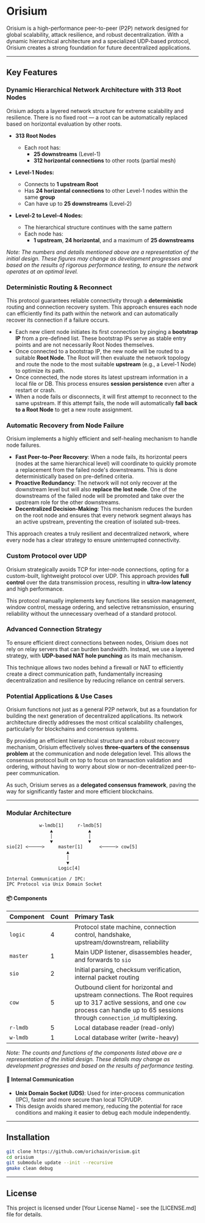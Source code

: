 # Orisium

Orisium is a high-performance peer-to-peer (P2P) network designed for global scalability, attack resilience, and robust decentralization. With a dynamic hierarchical architecture and a specialized UDP-based protocol, Orisium creates a strong foundation for future decentralized applications.

-----

## Key Features

### **Dynamic Hierarchical Network Architecture with 313 Root Nodes**

Orisium adopts a layered network structure for extreme scalability and resilience. There is no fixed root — a root can be automatically replaced based on horizontal evaluation by other roots.

* **313 Root Nodes**

    * Each root has:
        - **25 downstreams** (Level-1)
        - **312 horizontal connections** to other roots (partial mesh)

* **Level-1 Nodes:**

    - Connects to **1 upstream Root**
    - Has **24 horizontal connections** to other Level-1 nodes within the same **group**
    - Can have up to **25 downstreams** (Level-2)

* **Level-2 to Level-4 Nodes:**

    - The hierarchical structure continues with the same pattern
    - Each node has:
        - **1 upstream**, **24 horizontal**, and a maximum of **25 downstreams**

*Note: The numbers and details mentioned above are a representation of the initial design. These figures may change as development progresses and based on the results of rigorous performance testing, to ensure the network operates at an optimal level.*

### **Deterministic Routing & Reconnect**

This protocol guarantees reliable connectivity through a **deterministic** routing and connection recovery system. This approach ensures each node can efficiently find its path within the network and can automatically recover its connection if a failure occurs.

  * Each new client node initiates its first connection by pinging a **bootstrap IP** from a pre-defined list. These bootstrap IPs serve as stable entry points and are not necessarily Root Nodes themselves.
  * Once connected to a bootstrap IP, the new node will be routed to a suitable **Root Node**. The Root will then evaluate the network topology and route the node to the most suitable **upstream** (e.g., a Level-1 Node) to optimize its path.
  * Once connected, the node stores its latest upstream information in a local file or DB. This process ensures **session persistence** even after a restart or crash.
  * When a node fails or disconnects, it will first attempt to reconnect to the same upstream. If this attempt fails, the node will automatically **fall back to a Root Node** to get a new route assignment.

### **Automatic Recovery from Node Failure**

Orisium implements a highly efficient and self-healing mechanism to handle node failures.

  * **Fast Peer-to-Peer Recovery**: When a node fails, its horizontal peers (nodes at the same hierarchical level) will coordinate to quickly promote a replacement from the failed node's downstreams. This is done deterministically based on pre-defined criteria.
  * **Proactive Redundancy**: The network will not only recover at the downstream level but will also **replace the lost node**. One of the downstreams of the failed node will be promoted and take over the upstream role for the other downstreams.
  * **Decentralized Decision-Making**: This mechanism reduces the burden on the root node and ensures that every network segment always has an active upstream, preventing the creation of isolated sub-trees.

This approach creates a truly resilient and decentralized network, where every node has a clear strategy to ensure uninterrupted connectivity.

### **Custom Protocol over UDP**

Orisium strategically avoids TCP for inter-node connections, opting for a custom-built, lightweight protocol over UDP. This approach provides **full control** over the data transmission process, resulting in **ultra-low latency** and high performance.

This protocol manually implements key functions like session management, window control, message ordering, and selective retransmission, ensuring reliability without the unnecessary overhead of a standard protocol.

### **Advanced Connection Strategy**

To ensure efficient direct connections between nodes, Orisium does not rely on relay servers that can burden bandwidth. Instead, we use a layered strategy, with **UDP-based NAT hole punching** as its main mechanism.

This technique allows two nodes behind a firewall or NAT to efficiently create a direct communication path, fundamentally increasing decentralization and resilience by reducing reliance on central servers.

### **Potential Applications & Use Cases**

Orisium functions not just as a general P2P network, but as a foundation for building the next generation of decentralized applications. Its network architecture directly addresses the most critical scalability challenges, particularly for blockchains and consensus systems.

By providing an efficient hierarchical structure and a robust recovery mechanism, Orisium effectively solves **three-quarters of the consensus problem** at the communication and node delegation level. This allows the consensus protocol built on top to focus on transaction validation and ordering, without having to worry about slow or non-decentralized peer-to-peer communication.

As such, Orisium serves as a **delegated consensus framework**, paving the way for significantly faster and more efficient blockchains.

-----

### **Modular Architecture**

```
            w-lmdb[1]     r-lmdb[5]
                ▲             ▲
                │             │
                ▼             ▼ 
sio[2] <─────>     master[1]      <─────> cow[5]
                      ▲
                      │
                      ▼
                   Logic[4]

Internal Communication / IPC:
IPC Protocol via Unix Domain Socket
```

#### 📦 Components

| Component | Count | Primary Task |
| :--- | :--- | :--- |
| `logic` | 4 | Protocol state machine, connection control, handshake, upstream/downstream, reliability |
| `master` | 1 | Main UDP listener, disassembles header, and forwards to `sio` |
| `sio` | 2 | Initial parsing, checksum verification, internal packet routing |
| `cow` | 5 | Outbound client for horizontal and upstream connections. The Root requires up to 317 active sessions, and one `cow` process can handle up to 65 sessions through `connection_id` multiplexing. |
| `r-lmdb` | 5 | Local database reader (read-only) |
| `w-lmdb` | 1 | Local database writer (write-heavy) |

*Note: The counts and functions of the components listed above are a representation of the initial design. These details may change as development progresses and based on the results of performance testing.*

#### 🔌 Internal Communication

  - **Unix Domain Socket (UDS)**: Used for inter-process communication (IPC), faster and more secure than local TCP/UDP.
  - This design avoids shared memory, reducing the potential for race conditions and making it easier to debug each module independently.

-----

## Installation

```bash
git clone https://github.com/orichain/orisium.git
cd orisium
git submodule update --init --recursive
gmake clean debug
```

-----

## License

This project is licensed under [Your License Name] - see the [LICENSE.md] file for details.
